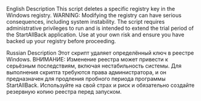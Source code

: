 English Description
This script deletes a specific registry key in the Windows registry. WARNING: Modifying the registry can have serious consequences, including system instability. The script requires administrative privileges to run and is intended to extend the trial period of the StartAllBack application. Use at your own risk and ensure you have backed up your registry before proceeding.

Russian Description
Этот скрипт удаляет определённый ключ в реестре Windows. ВНИМАНИЕ: Изменение реестра может привести к серьёзным последствиям, включая нестабильность системы. Для выполнения скрипта требуются права администратора, и он предназначен для продления пробного периода программы StartAllBack. Используйте на свой страх и риск и обязательно создайте резервную копию реестра перед запуском.
